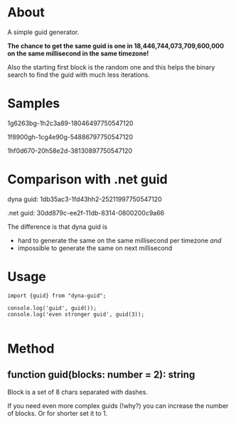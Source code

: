 # About

A simple guid generator.

**The chance to get the same guid is one in 18,446,744,073,709,600,000 on the same millisecond in the same timezone!**

Also the starting first block is the random one and this helps the binary search to find the guid with much less iterations.

# Samples

1g6263bg-1h2c3a89-18046497750547120

1f8900gh-1cg4e90g-54886797750547120

1hf0d670-20h58e2d-38130897750547120

# Comparison with .net guid

dyna guid: 1db35ac3-1fd43hh2-25211997750547120

.net guid: 30dd879c-ee2f-11db-8314-0800200c9a66

The difference is that dyna guid is 
- hard to generate the same on the same millisecond per timezone _and_
- impossible to generate the same on next millisecond

# Usage

```
import {guid} from "dyna-guid";

console.log('guid', guid());
console.log('even stronger guid', guid(3));
  
```  

# Method

## function guid(blocks: number = 2): string

Block is a set of 8 chars separated with dashes.

If you need even more complex guids (!why?) you can increase the number of blocks. Or for shorter set it to 1.

